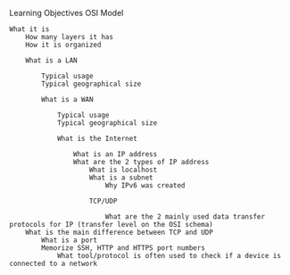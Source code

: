 Learning Objectives
OSI Model

    What it is
        How many layers it has
	    How it is organized

	    What is a LAN

	        Typical usage
		    Typical geographical size

		    What is a WAN

		        Typical usage
			    Typical geographical size

			    What is the Internet

			        What is an IP address
				    What are the 2 types of IP address
				        What is localhost
					    What is a subnet
					        Why IPv6 was created

						TCP/UDP

						    What are the 2 mainly used data transfer protocols for IP (transfer level on the OSI schema)
	    What is the main difference between TCP and UDP
	        What is a port
		    Memorize SSH, HTTP and HTTPS port numbers
		        What tool/protocol is often used to check if a device is connected to a network


